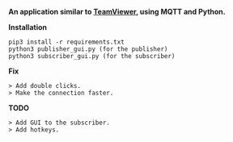 **An application similar to [TeamViewer](https://www.teamviewer.com/), using MQTT and Python.**

**Installation**
```
pip3 install -r requirements.txt
python3 publisher_gui.py (for the publisher)
python3 subscriber_gui.py (for the subscriber)
```

**Fix**
```
> Add double clicks.
> Make the connection faster.
```

**TODO**
```
> Add GUI to the subscriber.
> Add hotkeys.
```

